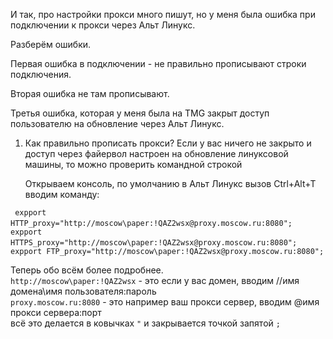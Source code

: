 И так, про настройки прокси много пишут, но у меня была ошибка при подключении к прокси через Альт Линукс.

Разберём ошибки.

Первая ошибка в подключении - не правильно прописывают строки подключения. 

Вторая ошибка не там прописывают.

Третья ошибка, которая у меня была на TMG закрыт доступ пользователю на обновление через Альт Линукс.

1. Как правильно прописать прокси? Если у вас ничего не закрыто и доступ через файервол настроен на обновление линуксовой машины, то можно проверить командной строкой

   Открываем консоль, по умолчанию в Альт Линукс вызов Ctrl+Alt+T вводим команду:

  ``` expport HTTP_proxy="http://moscow\paper:!QAZ2wsx@proxy.moscow.ru:8080";```
  ``` expport HTTPS_proxy="http://moscow\paper:!QAZ2wsx@proxy.moscow.ru:8080";```
  ``` expport FTP_proxy="http://moscow\paper:!QAZ2wsx@proxy.moscow.ru:8080";```   

Теперь обо всём более подробнее.<br>
``http://moscow\paper:!QAZ2wsx`` - это если у вас домен, вводим //имя домена\имя пользователя:пароль<br>
``proxy.moscow.ru:8080`` - это например ваш прокси сервер, вводим @имя прокси сервера:порт<br>
всё это делается в ковычках ``"`` и закрывается точкой запятой ``;``<br>
